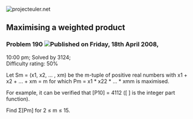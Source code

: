 ![projecteuler.net](images/print_page_logo.png)

## Maximising a weighted product

### Problem 190 ![](images/icon_info.png)Published on Friday, 18th April 2008,
10:00 pm; Solved by 3124;  
Difficulty rating: 50%

Let Sm = (x1, x2, ... , xm) be the m-tuple of positive real numbers with x1 \+
x2 \+ ... + xm = m for which Pm = x1 * x22 * ... * xmm is maximised.

For example, it can be verified that [P10] = 4112 ([ ] is the integer part
function).

Find Σ[Pm] for 2 ≤ m ≤ 15.

  
  

